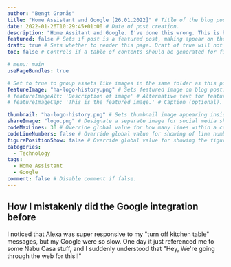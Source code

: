 ```yaml
---
author: "Bengt Grønås"
title: "Home Assistant and Google [26.01.2022]" # Title of the blog post.
date: 2022-01-26T10:29:45+01:00 # Date of post creation.
description: "Home Assitant and Google. I've done this wrong. This is how it should be done" # Description used for search engine.
featured: false # Sets if post is a featured post, making appear on the home page side bar.
draft: true # Sets whether to render this page. Draft of true will not be rendered.
toc: false # Controls if a table of contents should be generated for first-level links automatically.

# menu: main
usePageBundles: true 

# Set to true to group assets like images in the same folder as this post.
featureImage: "ha-logo-history.png" # Sets featured image on blog post.
# featureImageAlt: 'Description of image' # Alternative text for featured image.
# featureImageCap: 'This is the featured image.' # Caption (optional).

thumbnail: "ha-logo-history.png" # Sets thumbnail image appearing inside card on homepage.
shareImage: "logo.png" # Designate a separate image for social media sharing.
codeMaxLines: 30 # Override global value for how many lines within a code block before auto-collapsing.
codeLineNumbers: false # Override global value for showing of line numbers within code block.
figurePositionShow: false # Override global value for showing the figure label.
categories:
  - Technology
tags:
  - Home Assistant
  - Google
comment: false # Disable comment if false.
---
```

## How I mistakenly did the Google integration before
I noticed that Alexa was super responsive to my "turn off kitchen table" messages, but my Google were so slow. One day it just referenced me to some Nabu Casa stuff, and I suddenly understood that "Hey, We're going through the web for this!!"



